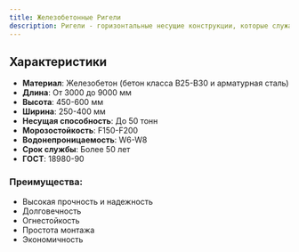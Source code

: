 ```yaml
---
title: Железобетонные Ригели
description: Ригели - горизонтальные несущие конструкции, которые служат для опирания плит перекрытий и передачи нагрузки на колонны.
---
```


## Характеристики

- **Материал**: Железобетон (бетон класса B25-B30 и арматурная сталь)
- **Длина**: От 3000 до 9000 мм
- **Высота**: 450-600 мм
- **Ширина**: 250-400 мм
- **Несущая способность**: До 50 тонн
- **Морозостойкость**: F150-F200
- **Водонепроницаемость**: W6-W8
- **Срок службы**: Более 50 лет
- **ГОСТ**: 18980-90

### Преимущества:
- Высокая прочность и надежность
- Долговечность
- Огнестойкость
- Простота монтажа
- Экономичность
